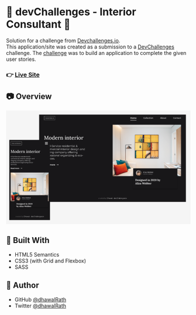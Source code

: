 # :star2: devChallenges - Interior Consultant :star2:

Solution for a challenge from [Devchallenges.io](https://devchallenges.io). </br>
This application/site was created as a submission to a [DevChallenges](https://devchallenges.io/challenges) challenge. The [challenge](https://devchallenges.io/challenges/Jymh2b2FyebRTUljkNcb) was to build an application to complete the given user stories.

### :point_right: [Live Site](https://interior-consultant-challenge-4.netlify.app/)

## :camera: Overview

![ss](./ss.png)

## :muscle: Built With

- HTML5 Semantics
- CSS3 (with Grid and Flexbox)
- SASS

## :man: Author

- GitHub [@dhawalRath](https://{github.com/dhawalRath})
- Twitter [@dhawalRath](https://{twitter.com/dhawalRath})
